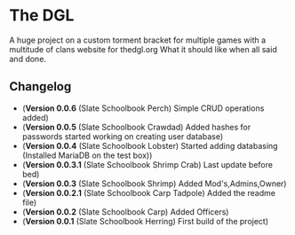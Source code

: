 # The DGL


A huge project on a custom torment bracket for multiple games with a multitude of clans   website for thedgl.org
What it should like when all said and done. 
## Changelog
- (**Version 0.0.6** (Slate Schoolbook Perch) Simple CRUD operations added)
- (**Version 0.0.5** (Slate Schoolbook Crawdad) Added hashes for passwords started working on creating user database)
- (**Version 0.0.4** (Slate Schoolbook Lobster) Started adding databasing (Installed MariaDB on the test box))
- (**Version 0.0.3.1** (Slate Schoolbook Shrimp Crab) Last update before bed)
- (**Version 0.0.3** (Slate Schoolbook Shrimp) Added Mod's,Admins,Owner)
- (**Version 0.0.2.1** (Slate Schoolbook Carp Tadpole) Added the readme file)
- (**Version 0.0.2** (Slate Schoolbook Carp) Added Officers)
- (**Version 0.0.1** (Slate Schoolbook Herring) First build of the project)
